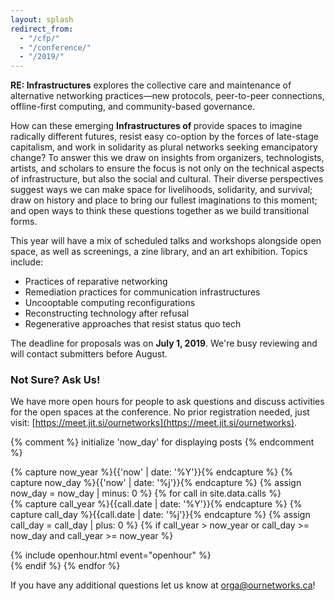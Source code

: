 ```yaml
---
layout: splash
redirect_from:
  - "/cfp/"
  - "/conference/"
  - "/2019/"
---
```


**RE: Infrastructures** explores the collective care and maintenance of alternative networking practices—new protocols, peer-to-peer connections, offline-first computing, and community-based governance. 

How can these emerging **Infrastructures of <span class="word"></span>** provide spaces to imagine<span class="word-spacer"></span>  
radically different futures, resist easy co-option by the forces of late-stage capitalism, and work in solidarity as plural networks seeking emancipatory change? To answer this we draw on insights from organizers, technologists, artists, and scholars to ensure the focus is not only on the technical aspects of infrastructure, but also the social and cultural. Their diverse perspectives suggest ways we can make space for livelihoods, solidarity, and survival; draw on history and place to bring our fullest imaginations to this moment; and open ways to think these questions together as we build transitional forms.

This year will have a mix of scheduled talks and workshops alongside open space, as well as screenings, a zine library, and an art exhibition. Topics include:

- Practices of reparative networking
- Remediation practices for communication infrastructures
- Uncooptable computing reconfigurations
- Reconstructing technology after refusal
- Regenerative approaches that resist status quo tech

The deadline for proposals was on **July 1, 2019**. We're busy reviewing and will contact submitters before August.

### Not Sure? Ask Us!

We have more open hours for people to ask questions and discuss activities for the open spaces at the conference. No prior registration needed, just visit: [https://meet.jit.si/ournetworks](https://meet.jit.si/ournetworks).

<!-- Call section -->
<section class="sections events-grid flex flex-wrap">
  {% comment %} initialize 'now_day' for displaying posts {% endcomment %}

  {% capture now_year %}{{'now' | date: '%Y'}}{% endcapture %}
  {% capture now_day %}{{'now' | date: '%j'}}{% endcapture %}
  {% assign now_day = now_day | minus: 0 %}
  {% for call in site.data.calls %}      
    {% capture call_year %}{{call.date | date: '%Y'}}{% endcapture %}
    {% capture call_day %}{{call.date | date: '%j'}}{% endcapture %}
    {% assign call_day = call_day | plus: 0 %}
    {% if call_year > now_year or call_day >= now_day and call_year >= now_year %}
    <div class="w-50 event">
      {% include openhour.html event="openhour" %}
    </div>
    {% endif %}
  {% endfor %}
</section>

If you have any additional questions let us know at [orga@ournetworks.ca](mailto:orga@ournetworks.ca)!
